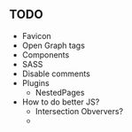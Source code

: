 ## TODO

- Favicon
- Open Graph tags
- Components
- SASS
- Disable comments
- Plugins
    - NestedPages
- How to do better JS?
    - Intersection Obververs?
    -